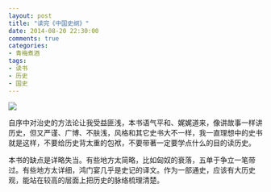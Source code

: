 ```yaml
---
layout: post
title: "读完《中国史纲》"
date: 2014-08-20 22:30:00
comments: true
categories:
- 青梅煮酒
tags:
- 读书
- 历史
- 国史
---
```


![](http://pic.yupoo.com/leninlee/DZOYRqbR/medish.jpg)

自序中对治史的方法论让我受益匪浅，本书语气平和、娓娓道来，像讲故事一样讲历史，但又严谨、广博、不肤浅，风格和其它史书大不一样，我一直理想中的史书就是这样，不要给历史背太重的包袱，不要带著一定要学点什么的目的读历史。 

本书的缺点是详略失当。有些地方太简略，比如匈奴的衰落，五单于争立一笔带过。有些地方太详细，鸿门宴几乎是史记的译文。作为一部通史，应该有大历史观，能站在较高的层面上把历史的脉络梳理清楚。
